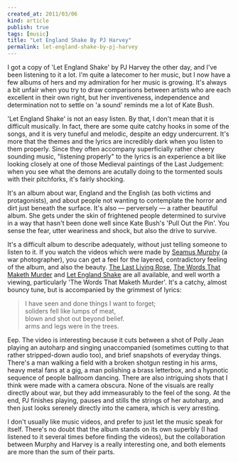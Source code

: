 ```yaml
---
created_at: 2011/03/06
kind: article
publish: true
tags: [music]
title: "Let England Shake By PJ Harvey"
permalink: let-england-shake-by-pj-harvey
---
```


I got a copy of 'Let England Shake' by PJ Harvey the other day, and I've been listening to it a lot. I'm quite a latecomer to her music, but I now have a few albums of hers and my admiration for her music is growing. It's always a bit unfair when you try to draw comparisons between artists who are each excellent in their own right, but her inventiveness, independence and determination not to settle on 'a sound' reminds me a lot of Kate Bush.

'Let England Shake' is not an easy listen. By that, I don't mean that it is difficult musically. In fact, there are some quite catchy hooks in some of the songs, and it is very tuneful and melodic, despite an edgy undercurrent. It's more that the themes and the lyrics are incredibly dark when you listen to them properly. Since they often accompany superficially rather cheery sounding music, "listening properly" to the lyrics is an experience a bit like looking closely at one of those Medieval paintings of the Last Judgement: when you see what the demons are acutally doing to the tormented souls with their pitchforks, it's fairly shocking.

It's an album about war, England and the English (as both victims and protagonists), and about people not wanting to contemplate the horror and dirt just beneath the surface. It's also &mdash; perversely &mdash; a rather beautiful album. She gets under the skin of frightened people determined to survive in a way that hasn't been done well since Kate Bush's 'Pull Out the Pin'. You sense the fear, utter weariness and shock, but also the drive to survive.

It's a difficult album to describe adequately, without just telling someone to listen to it. If you watch the videos which were made by [Seamus Murphy][] (a war photographer), you can get a feel for the layered, contradictory feeling of the album, and also the beauty. [The Last Living Rose][], [The Words That Maketh Murder][] and [Let England Shake][] are all available, and well worth a viewing, particularly 'The Words That Maketh Murder'. It's a catchy, almost bouncy tune, but is accompanied by the grimmest of lyrics:

> I have seen and done things I want to forget;  
> soliders fell like lumps of meat,  
> blown and shot out beyond belief.  
> arms and legs were in the trees.

Eep. The video is interesting because it cuts between a shot of Polly Jean playing an autoharp and singing unaccompanied (sometimes cutting to that rather stripped-down audio too), and brief snapshots of everyday things. There's a man walking a field with a broken shotgun resting in his arms, heavy metal fans at a gig, a man polishing a brass letterbox, and a hypnotic sequence of people ballroom dancing. There are also intriguing shots that I think were made with a camera obscura. None of the visuals are really directly about war, but they add immeasurably to the feel of the song. At the end, PJ finishes playing, pauses and stills the strings of her autoharp, and then just looks serenely directly into the camera, which is very arresting.

I don't usually like music videos, and prefer to just let the music speak for itself. There's no doubt that the album stands on its own superbly (I had listened to it several times before finding the videos), but the collaboration between Murphy and Harvey is a really interesting one, and both elements are more than the sum of their parts.

[The Last Living Rose]: http://www.youtube.com/watch?v=CWBrWhrKchQ
[The Words That Maketh Murder]: http://www.youtube.com/watch?v=Va0w5pxFkAM
[Let England Shake]: http://pitchfork.com/tv/#/music-videos/1506-pj-harvey/2382-let-england-shake/
[Seamus Murphy]: http://www.slantmagazine.com/house/2011/01/the-man-who-maketh-polly-jeans-movies/
